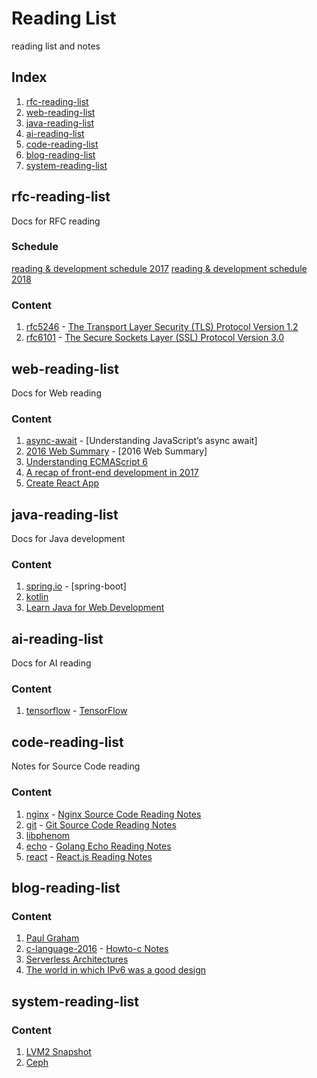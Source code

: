 # Reading List
reading list and notes

## Index
1. [rfc-reading-list](#rfc-reading-list)
1. [web-reading-list](#web-reading-list)
1. [java-reading-list](#java-reading-list)
1. [ai-reading-list](#ai-reading-list)
1. [code-reading-list](#code-reading-list)
1. [blog-reading-list](#blog-reading-list)
1. [system-reading-list](#system-reading-list)

## rfc-reading-list
Docs for RFC reading

### Schedule
[reading & development schedule 2017](doc/schedule_2017.md)
[reading & development schedule 2018](doc/schedule_2018.md)

### Content
1. [rfc5246](https://tools.ietf.org/html/rfc5246) - [The Transport Layer Security (TLS) Protocol Version 1.2]()
1. [rfc6101](https://tools.ietf.org/html/rfc6101) - [The Secure Sockets Layer (SSL) Protocol Version 3.0]()


## web-reading-list
Docs for Web reading

### Content
1. [async-await](https://ponyfoo.com/articles/understanding-javascript-async-await) - [Understanding JavaScript’s async await]
1. [2016 Web Summary](http://mp.weixin.qq.com/s/eJuNKJA45rJRUlk-DQeJrw) - [2016 Web Summary]
1. [Understanding ECMAScript 6](https://github.com/nzakas/understandinges6)
1. [A recap of front-end development in 2017](https://levelup.gitconnected.com/a-recap-of-front-end-development-in-2017-7072ce99e727)
1. [Create React App](https://github.com/facebook/create-react-app/blob/master/packages/react-scripts/template/README.md)

## java-reading-list
Docs for Java development

### Content
1. [spring.io](https://spring.io/guides) - [spring-boot]
1. [kotlin](https://kotlinlang.org/docs/reference/)
1. [Learn Java for Web Development](www.pourzad.com/Programming/Learn%20Java%20for%20Web%20Development.pdf)

## ai-reading-list
Docs for AI reading

### Content 
1. [tensorflow](https://www.tensorflow.org) - [TensorFlow]()


## code-reading-list
Notes for Source Code reading

### Content
1. [nginx](https://nginx.org) - [Nginx Source Code Reading Notes]()
1. [git](https://github.com/git/git) - [Git Source Code Reading Notes]()
1. [libphenom](https://github.com/facebook/libphenom.git)
1. [echo](https://github.com/labstack/echo) - [Golang Echo Reading Notes](doc/echo.md)
1. [react](https://github.com/facebook/react) - [React.js Reading Notes](doc/react.md)

## blog-reading-list

### Content
1. [Paul Graham](http://paulgraham.com/index.html)
1. [c-language-2016](https://matt.sh/howto-c) - [Howto-c Notes]()
1. [Serverless Architectures](https://martinfowler.com/articles/serverless.html)
1. [The world in which IPv6 was a good design](http://apenwarr.ca/log/?m=201708#10)


## system-reading-list

### Content
1. [LVM2 Snapshot](doc/snapshot.md)
1. [Ceph](https://github.com/ceph/ceph)